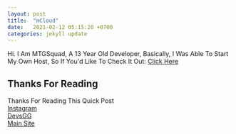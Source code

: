 ```yaml
---
layout: post
title:  "mCloud"
date:   2021-02-12 05:15:20 +0700
categories: jekyll update
---
```

Hi. I Am MTGSquad, A 13 Year Old Developer, Basically, I Was Able To Start My Own Host, So If You'd Like To Check It Out: [Click Here](https://the-mcloud.ml)

## Thanks For Reading
Thanks For Reading This Quick Post
<br>
[Instagram](https://instagram.com/mtgsquad.dev)
<br>
[DevsGG](https://dsc.lol/devsgg)
<br>
[Main Site](https://mtgsquad-dev.com)
